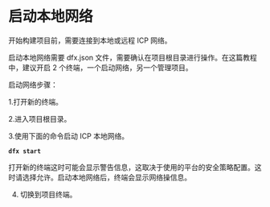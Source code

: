 # 启动本地网络

开始构建项目前，需要连接到本地或远程 ICP 网络。

启动本地网络需要 dfx.json 文件，需要确认在项目根目录进行操作。在这篇教程中，建议开启 2 个终端，一个启动网络，另一个管理项目。

启动网络步骤：

1.打开新的终端。

2.进入项目根目录。

3.使用下面的命令启动 ICP 本地网络。

**`dfx start`**

打开新的终端这时可能会显示警告信息，这取决于使用的平台的安全策略配置。这时请选择允许。启动本地网络后，终端会显示网络操信息。

4. 切换到项目终端。



